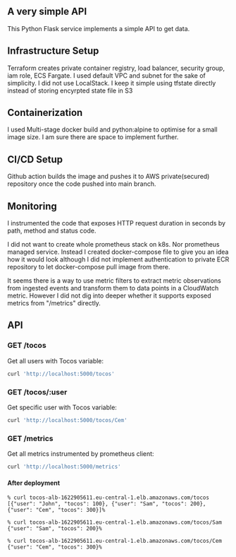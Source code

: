 ## A very simple API

This Python Flask service implements a simple API to get data.

## Infrastructure Setup

Terraform creates private container registry, load balancer, security group, iam role, ECS Fargate. I used default VPC and subnet for the sake of simplicity. I did not use LocalStack. I keep it simple using tfstate directly instead of storing encyrpted state file in S3

## Containerization

I used Multi-stage docker build and python:alpine to optimise for a small image size. I am sure there are space to implement further.

## CI/CD Setup

Github action builds the image and pushes it to AWS private(secured) repository once the code pushed into main branch.

## Monitoring

I instrumented the code that exposes HTTP request duration in seconds by path, method and status code. 

I did not want to create whole prometheus stack on k8s. Nor prometheus managed service. Instead I created docker-compose file to give you an idea how it would look although I did not implement authentication to private ECR repository to let docker-compose pull image from there. 

It seems there is a way to use metric filters to extract metric observations from ingested events and transform them to data points in a CloudWatch metric. However I did not dig into deeper whether it supports exposed metrics from "/metrics" directly.

## API

### GET /tocos

Get all users with Tocos variable:

```sh
curl 'http://localhost:5000/tocos'
```

### GET /tocos/:user

Get specific user with Tocos variable:

```sh
curl 'http://localhost:5000/tocos/Cem'
```

### GET /metrics

Get all metrics instrumented by prometheus client:

```sh
curl 'http://localhost:5000/metrics'
```

#### After deployment

```
% curl tocos-alb-1622905611.eu-central-1.elb.amazonaws.com/tocos
[{"user": "John", "tocos": 100}, {"user": "Sam", "tocos": 200}, {"user": "Cem", "tocos": 300}]%

% curl tocos-alb-1622905611.eu-central-1.elb.amazonaws.com/tocos/Sam
{"user": "Sam", "tocos": 200}%

% curl tocos-alb-1622905611.eu-central-1.elb.amazonaws.com/tocos/Cem
{"user": "Cem", "tocos": 300}%

```
